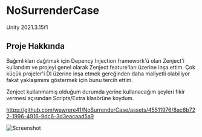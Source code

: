 # NoSurrenderCase
Unity 2021.3.15f1

## Proje Hakkında

Bağımlıkları dağıtmak için Depency Injection framework'ü olan Zenject'i kullandım ve projeyi genel olarak Zenject feature'ları üzerine inşa ettim. Çok küçük projeler'i DI üzerine inşa etmek gereğinden daha maliyetli olabiliyor fakat  yaklaşımımı göstermek için bunu tercih ettim.

Zenject kullanmamış olduğum durumda yerine kullanacağım şeyleri fikir vermesi açısından Scripts/Extra klasörüne koydum.

https://github.com/wewrere41/NoSurrenderCase/assets/45511976/8ac6b722-1996-4916-9dc6-3d3eacaad5a9

![Screenshot](https://github.com/wewrere41/NoSurrenderCase/assets/45511976/225d31e5-6eda-4634-97cb-5fce58effa77)
